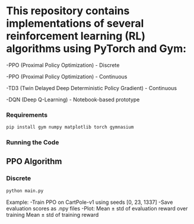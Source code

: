 # This repository contains implementations of several reinforcement learning (RL) algorithms using PyTorch and Gym:

-PPO (Proximal Policy Optimization) - Discrete

-PPO (Proximal Policy Optimization) - Continuous

-TD3 (Twin Delayed Deep Deterministic Policy Gradient) - Continuous

-DQN (Deep Q-Learning) - Notebook-based prototype

### Requirements
```bash
pip install gym numpy matplotlib torch gymnasium
```



### Running the Code
## PPO Algorithm
### Discrete
```bash
python main.py
```
Example:
-Train PPO on CartPole-v1 using seeds [0, 23, 1337]
-Save evaluation scores as .npy files
-Plot:
  Mean ± std of evaluation reward over training
  Mean ± std of training reward

  
